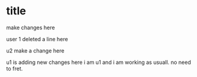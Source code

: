 # title
make changes here

user 1 deleted a line here

u2 make a change here

u1 is adding new changes here
i am u1 and i am working as usuall. no need to fret.
